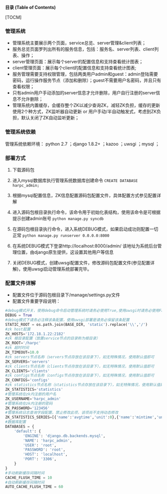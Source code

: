 **目录 (Table of Contents)**

[TOCM] 

### 管理系统

- 管理系统主要展示两个页面，service总览、server管理&client列表；
- 服务总览页面罗列出所有的服务信息，包括：服务名、server列表、client列表、操作；
- server管理页面：展示每个server的配置信息和支持查看统计图表；
- client管理页面：展示每个client的配置信息和支持查看统计图表;
- 服务管理需要支持权限管理，包括两类用户admin和guest：admin登陆需要密码，运行操作服务节点（添加和删除）；guest不需要用户名密码，并且只有查看权限；
- 只有admin用户手动添加的server信息才允许删除，用户自行注册的server信息不允许删除；
- 管理系统内置缓存，会缓存整个ZK以减少查询ZK，减轻ZK负担，缓存的更新使用2个种方式，ZK监听器自动更新 or 用户手动/半自动触发式，考虑到ZK负担，默认关闭了ZK自动监听更新；

### 管理系统依赖

管理系统依赖环境：
python 2.7 ；django 1.8.2+ ；kazoo ；uwsgi ；mysql ；

### 部署方式

1. 下载源码包

2. 进入mysql数据库执行管理系统数据库创建命令
	`CREATE DATABASE harpc_admin;`

3. 根据mysql配置信息，ZK信息配置源码包配置文件，具体配置方式参见配置详解

4. 进入源码包根目录执行命令，该命令用于初始化表结构，使用该命令是可根据提示创建admin账号
	`python manage.py syncdb`

5. 在源码包根目录执行命令，进入系统DEBUG模式，如果启动成功则配置一切正常
	`python manage.py runserver 0.0.0.0:8000`

6. 在系统DEBUG模式下登录http://localhost:8000/admin/ 该地址为系统后台管理位置，由django原生提供，这设置其他用户等信息

7. 关闭DEBUG模式，创建uwsgi配置文件，修改源码包配置文件(参见配置详解)，使用uwsgi启动管理系统部署完毕。

### 配置文件详解

- 配置文件位于源码包根目录下/manage/settings.py文件
- 配置文件重要字段说明：

```python
#debug模式开关，使用debug命令启动管理系统时请务必使用True,使用uwsgi时请务必使用False关闭debug模式
DEBUG = True
#debug模式下请务必注释该条配置，使用uwsgi部署是请务必保留该条配置
STATIC_ROOT = os.path.join(BASE_DIR, 'static').replace('\\','/')
#zk host配置
ZK_HOSTS='172.18.1.22:2182'
#zk 根目录配置（放置service节点的目录称为根目录）
ZK_ROOT='/harpc'
#zk 超时时间
ZK_TIMEOUT=10.0
#zk servers节点名称（servers节点存放在该目录下），如无特殊情况，使用默认值即可
ZK_SERVERS='servers'
#zk clients节点名称（clients节点存放在该目录下），如无特殊情况，使用默认值即可
ZK_CLIENTS='clients'
#zk configs节点名称（configs节点存放在该目录下），如无特殊情况，使用默认值即可
ZK_CONFIGS='configs'
#zk statistics节点名称（statistics节点存放在该目录下），如无特殊情况，使用默认值即可
ZK_STATISTICS='statistics'
#管理系统在zk内注册的用户名
ZK_USERNAME='harpc_admin'
#管理系统在zk内注册的密码
ZK_PASSWORD='123456'
#管理系统日志查询字段配置，禁止修改此项，该项尚不支持动态修改
ZK_STATISTICS_SERIES=[{'name':'avgtime','unit':0},{'name':'mintime','unit':0},{'name':'maxtime','unit':0},{'name':'qps','unit':1},{'name':'success','unit':1},{'name':'failure','unit':1}]
#数据库配置
DATABASES = {
    'default': {
        'ENGINE': 'django.db.backends.mysql',
        'NAME': 'harpc_admin',
        'USER': 'root',
        'PASSWORD': 'root',
        'HOST': 'localhost',
        'PORT': '3306',
    }
}
#手动刷新缓存间隔时间
CACHE_FLUSH_TIME = 10
#自动刷新缓存间隔时间
AUTO_CACHE_FLUSH_TIME = 60
```